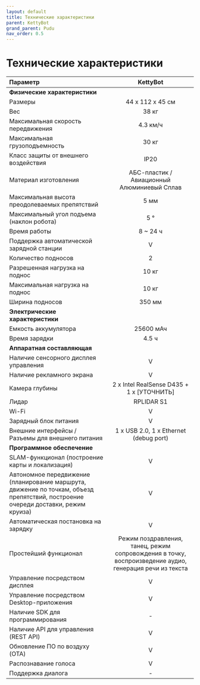 ```yaml
---
layout: default
title: Технические характеристики
parent: KettyBot
grand_parent: Pudu
nav_order: 0.5
---
```


# Технические характеристики

| **Параметр**                                                                                                                       | **KettyBot**                                                                                            |
|:-----------------------------------------------------------------------------------------------------------------------------------|:-------------------------------------------------------------------------------------------------------:|
|      **Физические характеристики**                                                                                                 |                                                                                                         |
| Размеры                                                                                                                            | 44 x 112 x 45 см                                                                                        |
| Вес                                                                                                                                | 38 кг                                                                                                   |
| Максимальная скорость передвижения                                                                                                 | 4.3 км/ч                                                                                                |
| Максимальная грузоподъемность                                                                                                      | 30 кг                                                                                                   |
| Класс защиты от внешнего воздействия                                                                                               | IP20                                                                                                    |
| Материал изготовления                                                                                                              | АБС-пластик / Авиационный Алюминиевый Сплав                                                             |
| Максимальная высота преодолеваемых препятствий                                                                                     | 5 мм                                                                                                    |
| Максимальный угол подъема (наклон робота)                                                                                          | 5 °                                                                                                     |
| Время работы                                                                                                                       | 8 ~ 24 ч                                                                                                |
| Поддержка автоматической зарядной станции                                                                                          | V                                                                                                       |
| Количество подносов                                                                                                                | 2                                                                                                       |
| Разрешенная нагрузка на поднос                                                                                                     | 10 кг                                                                                                   |
| Максимальная нагрузка на поднос                                                                                                    | 10 кг                                                                                                   |
| Ширина подносов                                                                                                                    | 350 мм                                                                                                  |
|      **Электрические характеристики**                                                                                              |                                                                                                         |
| Емкость аккумулятора                                                                                                               | 25600 мАч                                                                                               |
| Время зарядки                                                                                                                      | 4.5 ч                                                                                                   |
|      **Аппаратная составляющая**                                                                                                   |
| Наличие сенсорного дисплея управления                                                                                              | V                                                                                                       |
| Наличие рекламного экрана                                                                                                          | V                                                                                                       |
| Камера глубины                                                                                                                     | 2 x Intel RealSense D435 + 1 x [УТОЧНИТЬ]                                                               |
| Лидар                                                                                                                              | RPLIDAR S1                                                                                              |
| Wi-Fi                                                                                                                              | V                                                                                                       |
| Зарядный блок питания                                                                                                              | V                                                                                                       |
| Внешние интерфейсы / Разъемы для внешнего питания                                                                                  | 1 x USB 2.0, 1 x Ethernet (debug port)                                                                  |
|      **Программное обеспечение**                                                                                                   |                                                                                                         |
| SLAM-функционал (построение карты и локализация)                                                                                   | V                                                                                                       |
| Автономное передвижение (планирование маршрута, движение по точкам, объезд препятствий, построение очереди доставки, режим круиза) | V                                                                                                       |
| Автоматическая постановка на зарядку                                                                                               | V                                                                                                       |
| Простейший функционал                                                                                                              | Режим поздравления, танец, режим сопровождения в точку, воспроизведение аудио, генерация речи из текста |
| Управление посредством дисплея                                                                                                     | V                                                                                                       |
| Управление посредством Desktop-приложения                                                                                          | V                                                                                                       |
| Наличие SDK для программирования                                                                                                   | -                                                                                                       |
| Наличие API для управления (REST API)                                                                                              | V                                                                                                       |
| Обновление ПО по воздуху (OTA)                                                                                                     | V                                                                                                       |
| Распознавание голоса                                                                                                               | V                                                                                                       |
| Поддержка диалога                                                                                                                  | -                                                                                                       |


